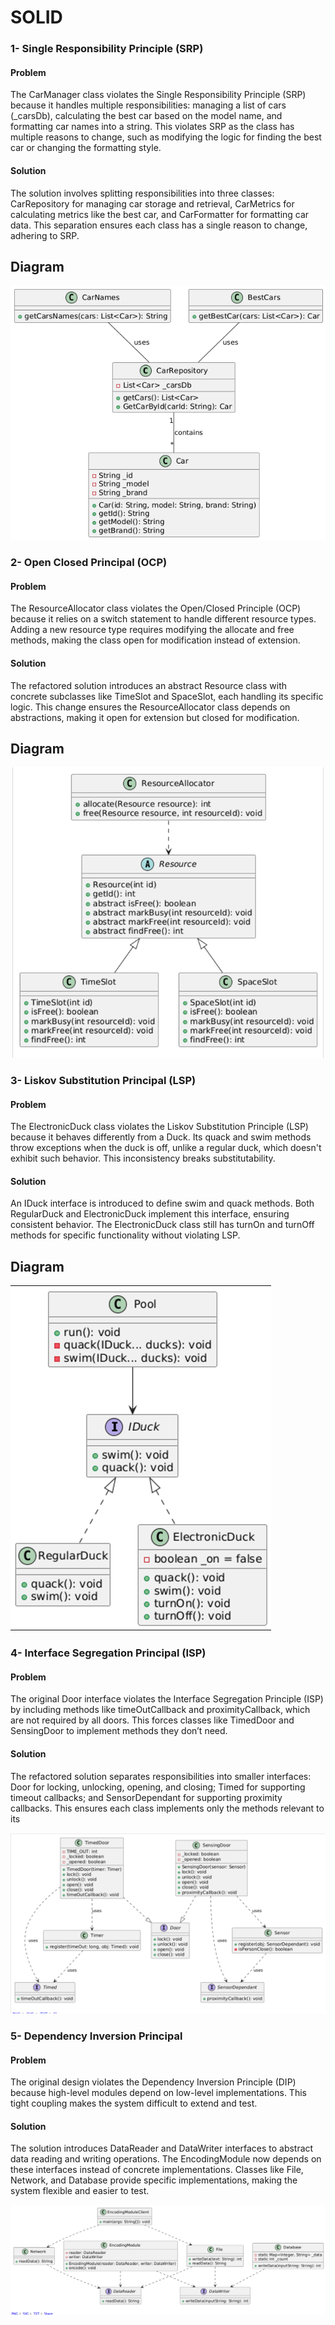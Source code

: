 # SOLID

### 1- Single Responsibility Principle (SRP)

#### Problem

The CarManager class violates the Single Responsibility Principle (SRP) because it handles multiple responsibilities: managing a list of cars (_carsDb), calculating the best car based on the model name, and formatting car names into a string. This violates SRP as the class has multiple reasons to change, such as modifying the logic for finding the best car or changing the formatting style.

#### Solution

The solution involves splitting responsibilities into three classes: CarRepository for managing car storage and retrieval, CarMetrics for calculating metrics like the best car, and CarFormatter for formatting car data. This separation ensures each class has a single reason to change, adhering to SRP.


## Diagram
![Diagram for the SRP](SRP_uml.png)


### 2- Open Closed Principal (OCP)

#### Problem

The ResourceAllocator class violates the Open/Closed Principle (OCP) because it relies on a switch statement to handle different resource types. Adding a new resource type requires modifying the allocate and free methods, making the class open for modification instead of extension.

#### Solution

The refactored solution introduces an abstract Resource class with concrete subclasses like TimeSlot and SpaceSlot, each handling its specific logic. This change ensures the ResourceAllocator class depends on abstractions, making it open for extension but closed for modification.

## Diagram
![Diagram for the OCP](OCP_uml.png)



### 3- Liskov Substitution Principal (LSP)

#### Problem

The ElectronicDuck class violates the Liskov Substitution Principle (LSP) because it behaves differently from a Duck. Its quack and swim methods throw exceptions when the duck is off, unlike a regular duck, which doesn't exhibit such behavior. This inconsistency breaks substitutability.

#### Solution
An IDuck interface is introduced to define swim and quack methods. Both RegularDuck and ElectronicDuck implement this interface, ensuring consistent behavior. The ElectronicDuck class still has turnOn and turnOff methods for specific functionality without violating LSP.

## Diagram
![Diagram for the OCP](LSP_uml.png)


### 4- Interface Segregation Principal (ISP)

#### Problem

The original Door interface violates the Interface Segregation Principle (ISP) by including methods like timeOutCallback and proximityCallback, which are not required by all doors. This forces classes like TimedDoor and SensingDoor to implement methods they don’t need.

#### Solution

The refactored solution separates responsibilities into smaller interfaces: Door for locking, unlocking, opening, and closing; Timed for supporting timeout callbacks; and SensorDependant for supporting proximity callbacks. This ensures each class implements only the methods relevant to its

![Diagram for the ISP](ISP_uml.png)

### 5- Dependency Inversion Principal

#### Problem

The original design violates the Dependency Inversion Principle (DIP) because high-level modules depend on low-level implementations. This tight coupling makes the system difficult to extend and test.

#### Solution

The solution introduces DataReader and DataWriter interfaces to abstract data reading and writing operations. The EncodingModule now depends on these interfaces instead of concrete implementations. Classes like File, Network, and Database provide specific implementations, making the system flexible and easier to test.

![Diagram for the DIP](Dip_uml.png)